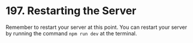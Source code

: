 # 197. Restarting the Server

Remember to restart your server at this point.  You can restart your server by running the command `npm run dev` at the terminal.
